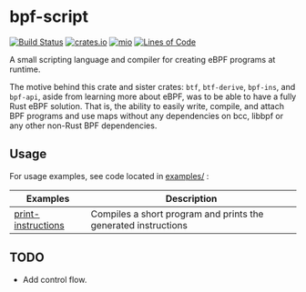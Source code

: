 # bpf-script
[![Build Status](https://github.com/arcjustin/bpf-script/workflows/build/badge.svg)](https://github.com/arcjustin/bpf-script/actions?query=workflow%3Abuild)
[![crates.io](https://img.shields.io/crates/v/bpf-script.svg)](https://crates.io/crates/bpf-script)
[![mio](https://docs.rs/bpf-script/badge.svg)](https://docs.rs/bpf-script/)
[![Lines of Code](https://tokei.rs/b1/github/arcjustin/bpf-script?category=code)](https://tokei.rs/b1/github/arcjustin/bpf-script?category=code)

A small scripting language and compiler for creating eBPF programs at runtime.

The motive behind this crate and sister crates: `btf`, `btf-derive`, `bpf-ins`, and `bpf-api`, aside from learning more about eBPF, was to be able to have a fully Rust eBPF solution. That is, the ability to easily write, compile, and attach BPF programs and use maps without any dependencies on bcc, libbpf or any other non-Rust BPF dependencies.

## Usage

For usage examples, see code located in [examples/](examples/) :

  | Examples | Description |
  |----------|-------------|
  |[print-instructions](examples/print-instructions.rs)| Compiles a short program and prints the generated instructions|

## TODO
- Add control flow.
